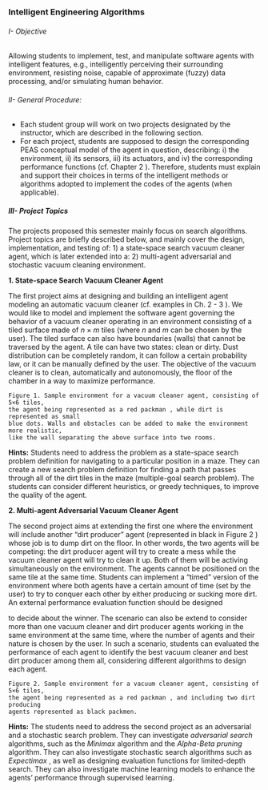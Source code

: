 ### Intelligent Engineering Algorithms

###### I- Objective

Allowing students to implement, test, and manipulate software agents with intelligent
features, e.g., intelligently perceiving their surrounding environment, resisting noise,
capable of approximate (fuzzy) data processing, and/or simulating human behavior.

###### II- General Procedure:

- Each student group will work on two projects designated by the instructor,
    which are described in the following section.
- For each project, students are supposed to design the corresponding PEAS
    conceptual model of the agent in question, describing: i) the environment, ii)
    its sensors, iii) its actuators, and iv) the corresponding performance functions
    (cf. Chapter 2 ). Therefore, students must explain and support their choices in
    terms of the intelligent methods or algorithms adopted to implement the
    codes of the agents (when applicable).

##### III- Project Topics

The projects proposed this semester mainly focus on search algorithms. Project
topics are briefly described below, and mainly cover the design, implementation, and
testing of: 1) a state-space search vacuum cleaner agent, which is later extended
into a: 2) multi-agent adversarial and stochastic vacuum cleaning environment.

**1. State-space Search Vacuum Cleaner Agent**

The first project aims at designing and building an intelligent agent modeling an
automatic vacuum cleaner (cf. examples in Ch. 2 - 3 ). We would like to model and
implement the software agent governing the behavior of a vacuum cleaner operating
in an environment consisting of a tiled surface made of _n_ × _m_ tiles (where _n_ and _m_
can be chosen by the user). The tiled surface can also have boundaries (walls) that
cannot be traversed by the agent. A tile can have two states: clean or dirty. Dust
distribution can be completely random, it can follow a certain probability law, or it
can be manually defined by the user. The objective of the vacuum cleaner is to
clean, automatically and autonomously, the floor of the chamber in a way to
maximize performance.

```
Figure 1. Sample environment for a vacuum cleaner agent, consisting of 5×6 tiles,
the agent being represented as a red packman , while dirt is represented as small
blue dots. Walls and obstacles can be added to make the environment more realistic,
like the wall separating the above surface into two rooms.
```
**Hints:** Students need to address the problem as a state-space search problem
definition for navigating to a particular position in a maze. They can create a new
search problem definition for finding a path that passes through all of the dirt tiles in
the maze (multiple-goal search problem). The students can consider different
heuristics, or greedy techniques, to improve the quality of the agent.

**2. Multi-agent Adversarial Vacuum Cleaner Agent**

The second project aims at extending the first one where the environment will
include another “dirt producer” agent (represented in black in Figure 2 ) whose job is
to dump dirt on the floor. In other words, the two agents will be competing: the dirt
producer agent will try to create a mess while the vacuum cleaner agent will try to
clean it up. Both of them will be activing simultaneously on the environment. The
agents cannot be positioned on the same tile at the same time. Students can
implement a “timed” version of the environment where both agents have a certain
amount of time (set by the user) to try to conquer each other by either producing or
sucking more dirt. An external performance evaluation function should be designed


to decide about the winner. The scenario can also be extend to consider more than
one vacuum cleaner and dirt producer agents working in the same environment at
the same time, where the number of agents and their nature is chosen by the user.
In such a scenario, students can evaluated the performance of each agent to identify
the best vacuum cleaner and best dirt producer among them all, considering
different algorithms to design each agent.

```
Figure 2. Sample environment for a vacuum cleaner agent, consisting of 5×6 tiles,
the agent being represented as a red packman , and including two dirt producing
agents represented as black packmen.
```
**Hints:** The students need to address the second project as an adversarial and a
stochastic search problem. They can investigate _adversarial search_ algorithms, such
as the _Minimax_ algorithm and the _Alpha-Beta pruning_ algorithm. They can also
investigate stochastic search algorithms such as _Expectimax_ , as well as designing
evaluation functions for limited-depth search. They can also investigate machine
learning models to enhance the agents’ performance through supervised learning.


